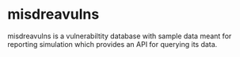 # misdreavulns
misdreavulns is a vulnerabiltity database with sample data meant for reporting simulation which provides an API for querying its data.
